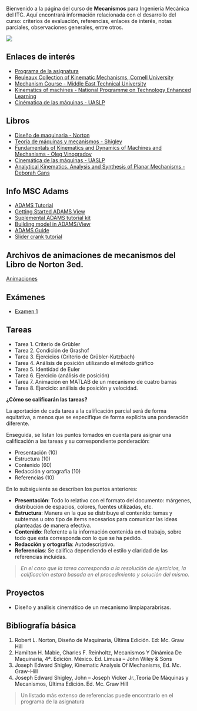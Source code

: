 <!-- 
.. title: Mecanismos
.. slug: mecanismos
.. date: 2017-01-20 19:21:31 UTC-06:00
.. tags: 
.. category: 
.. link: 
.. description: 
.. type: text
-->

Bienvenido a la página del curso de **Mecanismos** para Ingeniería Mecánica del ITC. 
Aquí encontrará información relacionada con el desarrollo del curso: criterios de evaluación, referencias, 
enlaces de interés, notas parciales, observaciones generales, entre otros.

![](/img/slider_crank.PNG)

## Enlaces de interés

* [Programa de la asignatura](/pdf/AED1043-Mecanismos.pdf)
* [Reuleaux Collection of Kinematic Mechanisms, Cornell University](http://kmoddl.library.cornell.edu./model.php?m=reuleaux)
* [Mechanism Course - Middle East Technical University](http://ocw.metu.edu.tr/course/view.php?id=132)
* [Kinematics of machines - National Programme on Technology Enhanced Learning](https://www.youtube.com/watch?v=MJeRFzs4oRU&list=PLBEA57F7E7560C8E8)
* [Cinématica de las máquinas - UASLP](http://ingenieria.uaslp.mx/web2010/Estudiantes/apuntes/Cinem%C3%A1tica%20de%20las%20M%C3%A1quinas.pdf)

## Libros

* [Diseño de maquinaria - Norton](https://www.dropbox.com/s/6vnzxtszprj7zkk/Dise%C3%B1o%20Maquinaria%20-%20Norton.pdf?dl=0)
* [Teoría de máquinas y mecanismos - Shigley](https://www.dropbox.com/s/kffy5qjsj0rjypg/Teor%C3%ADa%20de%20m%C3%A1quinas%20y%20mecanismos%20-%20Shigley.pdf?dl=0)
* [Fundamentals of Kinematics and Dynamics of Machines and Mechanisms - Oleg Vinogradov](https://www.dropbox.com/s/ncahewvwlcoseea/Oleg%20Vinogradov-Fundamentals%20of%20Kinematics%20and%20Dynamics%20of%20Machines%20and%20Mechanisms-CRC%20Press%20%282000%29.pdf?dl=0)
* [Cinemática de las máquinas - UASLP](https://www.dropbox.com/s/bi48a1b5mel3ng4/Cinem%C3%A1tica%20de%20las%20M%C3%A1quinas%20-%20UASLP.pdf?dl=0)
* [Analytical Kinematics. Analysis and Synthesis of Planar Mechanisms - Deborah Gans](https://www.dropbox.com/s/1u2j96vlkuh13y3/Deborah%20Gans%20Auth.%20Analytical%20Kinematics.%20Analysis%20and%20Synthesis%20of%20Planar%20Mechanisms.pdf?dl=0)

## Info MSC Adams

* [ADAMS Tutorial](/pdf/mecanismos/ADAMS-Tutorial.pdf)
* [Getting Started ADAMS View](/pdf/mecanismos/GS-Adams-View.pdf)
* [Suplemental ADAMS tutorial kit](http://www.mscsoftware.com/sites/default/files/Book_Adams-Tutorial-ex17-w.pdf)
* [Building model in ADAMS/View](http://mme.uwaterloo.ca/~me321/BuildingModles.pdf)
* [ADAMS Guide](http://www.me.unm.edu/~starr/teaching/me314/ADAMSguide.pdf)
* [Slider crank tutorial](/pdf/mecanismos/Slider_crank_tutorial.ppt)

## Archivos de animaciones de mecanismos del Libro de Norton 3ed.

[Animaciones](/mecanismos/animations/Animation.html)

## Exámenes

* [Examen 1](/pdf/Examen_01_Mecanismos.pdf)

## Tareas 

* Tarea 1. Criterio de Grübler
* Tarea 2. Condición de Grashof
* Tarea 3. Ejercicios (Criterio de Grübler-Kutzbach)
* Tarea 4. Análisis de posición utilizando el método gráfico
* Tarea 5. Identidad de Euler
* Tarea 6. Ejercicio (análisis de posición)
* Tarea 7. Animación en MATLAB de un mecanismo de cuatro barras
* Tarea 8. Ejercicio: análisis de posición y velocidad.

**¿Cómo se calificarán las tareas?**

La aportación de cada tarea a la calificación parcial será de forma equitativa, a menos que se especifique 
de forma explícita una ponderación diferente.

Enseguida, se listan los puntos tomados en cuenta para asignar una calificación a las tareas y su correspondiente 
ponderación: 

* Presentación (10)
* Estructura (10)
* Contenido (60)
* Redacción y ortografía (10)
* Referencias (10)

En lo subsiguiente se describen los puntos anteriores: 

* **Presentación**: Todo lo relativo con el formato del documento: márgenes, distribución de espacios, colores, fuentes utilizadas, etc.
* **Estructura**: Manera en la que se distribuye el contenido: temas y subtemas u otro tipo de ítems necesarios para comunicar las ideas planteadas de manera efectiva.
* **Contenido**: Referente a la información contenida en el trabajo, sobre todo que esta corresponda con lo que se ha pedido.
* **Redacción y ortografía**: Autodescriptivo.
* **Referencias**:  Se califica dependiendo el estilo y claridad de las referencias incluidas.

> *En el caso que la tarea corresponda a la resolución de ejercicios, la calificación estará basada en el procedimiento y solución del mismo.*

## Proyectos

* Diseño y análisis cinemático de un mecanismo limpiaparabrisas.

## Bibliografía básica

1. Robert L. Norton, Diseño de Maquinaria, Última Edición. Ed: Mc. Graw Hill
1. Hamilton H. Mabie, Charles F. Reinholtz, Mecanismos Y Dinámica De Maquinaria, 4ª. Edición. México. Ed. Limusa – John Wiley & Sons
1. Joseph Edward Shigley, Kinematic Analysis Of Mechanisms, Ed. Mc. Graw-Hill
1. Joseph Edward Shigley, John – Joseph Vicker Jr.,Teoría De Máquinas y Mecanismos, Última Edición. Ed. Mc. Graw Hill

> Un listado más extenso de referencias puede encontrarlo en el programa de la asignatura
